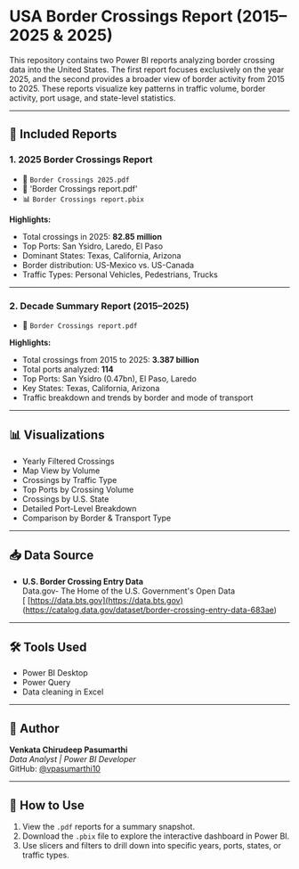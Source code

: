 # USA Border Crossings Report (2015–2025 & 2025)

This repository contains two Power BI reports analyzing border crossing data into the United States. The first report focuses exclusively on the year 2025, and the second provides a broader view of border activity from 2015 to 2025. These reports visualize key patterns in traffic volume, border activity, port usage, and state-level statistics.

---

## 📁 Included Reports

### 1. **2025 Border Crossings Report**
- 📄 `Border Crossings 2025.pdf`
- 📄 'Border Crossings report.pdf'
- 📊 `Border Crossings report.pbix`

**Highlights:**
- Total crossings in 2025: **82.85 million**
- Top Ports: San Ysidro, Laredo, El Paso
- Dominant States: Texas, California, Arizona
- Border distribution: US-Mexico vs. US-Canada
- Traffic Types: Personal Vehicles, Pedestrians, Trucks

---

### 2. **Decade Summary Report (2015–2025)**
- 📄 `Border Crossings report.pdf`

**Highlights:**
- Total crossings from 2015 to 2025: **3.387 billion**
- Total ports analyzed: **114**
- Top Ports: San Ysidro (0.47bn), El Paso, Laredo
- Key States: Texas, California, Arizona
- Traffic breakdown and trends by border and mode of transport

---

## 📊 Visualizations

- Yearly Filtered Crossings
- Map View by Volume
- Crossings by Traffic Type
- Top Ports by Crossing Volume
- Crossings by U.S. State
- Detailed Port-Level Breakdown
- Comparison by Border & Transport Type

---

## 📥 Data Source

- **U.S. Border Crossing Entry Data**  
  Data.gov- The Home of the U.S. Government's Open Data  
[  [https://data.bts.gov](https://data.bts.gov)
(https://catalog.data.gov/dataset/border-crossing-entry-data-683ae)
---

## 🛠 Tools Used

- Power BI Desktop  
- Power Query  
- Data cleaning in Excel

---

## 👤 Author

**Venkata Chirudeep Pasumarthi**  
*Data Analyst | Power BI Developer*  
GitHub: [@vpasumarthi10](https://github.com/vpasumarthi10)

---

## 📌 How to Use

1. View the `.pdf` reports for a summary snapshot.
2. Download the `.pbix` file to explore the interactive dashboard in Power BI.
3. Use slicers and filters to drill down into specific years, ports, states, or traffic types.

